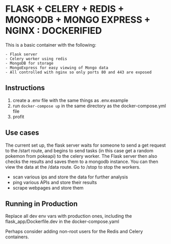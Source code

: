 # FLASK + CELERY + REDIS + MONGODB + MONGO EXPRESS + NGINX : DOCKERIFIED

This is a basic container with the following:

    - Flask server
    - Celery worker using redis
    - MongoDB for storage
    - MongoExpress for easy viewing of Mongo data
    - All controlled with nginx so only ports 80 and 443 are exposed

## Instructions

1.  create a .env file with the same things as .env.example
2.  run `docker-compose up` in the same directory as the docker-compose.yml file
3.  profit

## Use cases

The current set up, the flask server waits for someone to send a get request to the /start route, and begins to send tasks (in this case get a random pokemon from pokeapi) to the celery worker. The Flask server then also checks the results
and saves them to a mongodb instance. You can then view the data at the /data route. Go to /stop to stop the workers.

- scan various ips and store the data for further analysis
- ping various APIs and store their results
- scrape webpages and store them

## Running in Production

Replace all dev env vars with production ones, including the flask_app/Dockerfile.dev in the docker-compose.yaml

Perhaps consider adding non-root users for the Redis and Celery containers.
